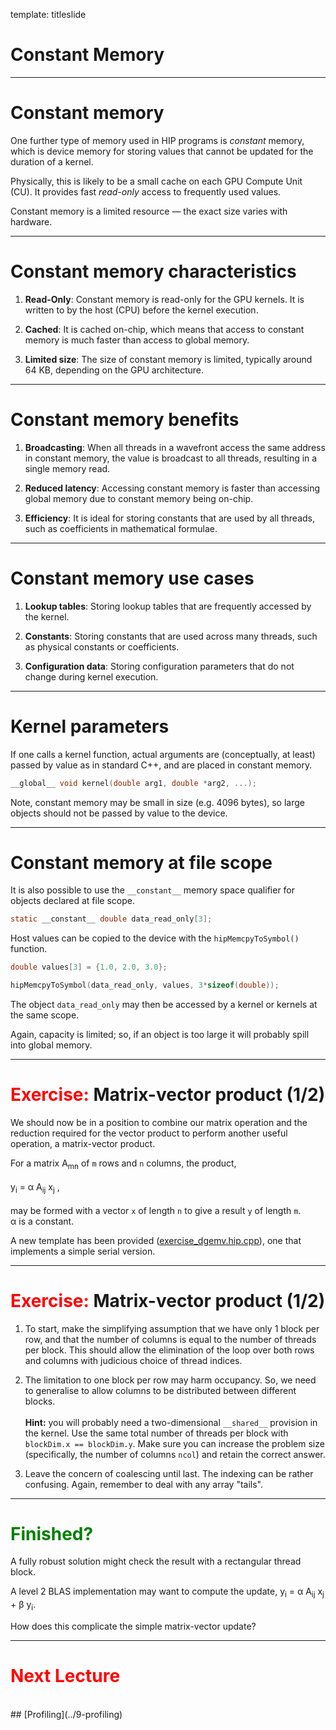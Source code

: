 template: titleslide
# Constant Memory



---
# Constant memory

One further type of memory used in HIP programs is *constant* memory, which is device memory for storing values
that cannot be updated for the duration of a kernel.

Physically, this is likely to be a small cache on each GPU Compute Unit (CU).
It provides fast *read-only* access to frequently used values.

Constant memory is a limited resource &mdash; the exact size varies with hardware.



---
# Constant memory characteristics

1. **Read-Only**: Constant memory is read-only for the GPU kernels. It is written to by the host (CPU) before the kernel execution.

2. **Cached**: It is cached on-chip, which means that access to constant memory is much faster than access to global memory.

3. **Limited size**: The size of constant memory is limited, typically around 64 KB, depending on the GPU architecture.



---
# Constant memory benefits

1. **Broadcasting**: When all threads in a wavefront access the same address in constant memory, the value is broadcast to all threads, resulting in a single memory read.

2. **Reduced latency**: Accessing constant memory is faster than accessing global memory due to constant memory being on-chip.

3. **Efficiency**: It is ideal for storing constants that are used by all threads, such as coefficients in mathematical formulae.



---
# Constant memory use cases

1. **Lookup tables**: Storing lookup tables that are frequently accessed by the kernel.

2. **Constants**: Storing constants that are used across many threads, such as physical constants or coefficients.

3. **Configuration data**: Storing configuration parameters that do not change during kernel execution.



---
# Kernel parameters

If one calls a kernel function, actual arguments are (conceptually, at least) passed by value as in standard C++, and are placed in constant memory.

```c
__global__ void kernel(double arg1, double *arg2, ...);
```

Note, constant memory may be small in size (e.g. 4096 bytes), so large objects should not be passed by value to the device.



---
# Constant memory at file scope

It is also possible to use the `__constant__` memory space qualifier for objects declared at file scope.

```c
static __constant__ double data_read_only[3];
```

Host values can be copied to the device with the `hipMemcpyToSymbol()` function.

```c
double values[3] = {1.0, 2.0, 3.0};

hipMemcpyToSymbol(data_read_only, values, 3*sizeof(double));
```

The object `data_read_only` may then be accessed by a kernel or kernels at the same scope.

Again, capacity is limited; so, if an object is too large it will probably spill into global memory.



---
# <span style="color:red">Exercise:</span> Matrix-vector product (1/2)

We should now be in a position to combine our matrix operation and the reduction required for the vector product to perform another
useful operation, a matrix-vector product.

For a matrix A<sub>mn</sub> of `m` rows and `n` columns, the product,
<br><br>
y<sub>i</sub> = α A<sub>ij</sub> x<sub>j</sub> ,
<br><br>
may be formed with a vector `x` of length `n` to give a result `y` of length `m`.<br>α is a constant.

A new template has been provided ([exercise_dgemv.hip.cpp](../../exercises/8-constant-memory/1-matrix-vector)), one that implements a simple serial version.


---
# <span style="color:red">Exercise:</span> Matrix-vector product (1/2)

1. To start, make the simplifying assumption that we have only 1 block per row, and that the number of columns is equal to
the number of threads per block. This should allow the elimination of the loop over both rows and columns with judicious choice of thread indices.

2. The limitation to one block per row may harm occupancy. So, we need to generalise to allow columns to be distributed between
different blocks.<br><br>**Hint:** you will probably need a two-dimensional `__shared__` provision in the kernel. Use the same total number
of threads per block with `blockDim.x == blockDim.y`. Make sure you can increase the problem size (specifically, the number
of columns `ncol`) and retain the correct answer.

3. Leave the concern of coalescing until last. The indexing can be rather confusing. Again, remember to deal with any array "tails".



---
# <span style="color:green">Finished?</span>

A fully robust solution might check the result with a rectangular thread block.

A level 2 BLAS implementation may want to compute the update, y<sub>i</sub> = α A<sub>ij</sub> x<sub>j</sub> + β y<sub>i</sub>.

How does this complicate the simple matrix-vector update?



---
# <span style="color:red">Next Lecture</span>

<br>
## [Profiling](../9-profiling)